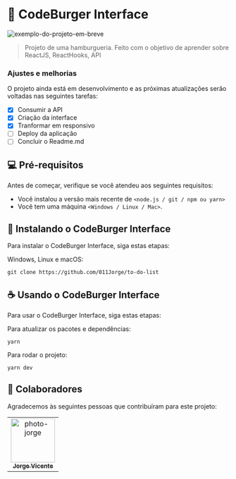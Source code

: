 
# 🍔 CodeBurger Interface

<img src="exemplo-image.png" alt="exemplo-do-projeto-em-breve">

> Projeto de uma hamburgueria. Feito com o objetivo de aprender sobre ReactJS, ReactHooks, API 

### Ajustes e melhorias

O projeto ainda está em desenvolvimento e as próximas atualizações serão voltadas nas seguintes tarefas:

- [x] Consumir a API
- [x] Criação da interface
- [x] Tranformar em responsivo
- [ ] Deploy da aplicação
- [ ] Concluir o Readme.md

## 💻 Pré-requisitos

Antes de começar, verifique se você atendeu aos seguintes requisitos:
* Você instalou a versão mais recente de `<node.js / git / npm ou yarn>`
* Você tem uma máquina `<Windows / Linux / Mac>`.

## 🚀 Instalando o CodeBurger Interface

Para instalar o CodeBurger Interface, siga estas etapas:

Windows, Linux e macOS:
```
git clone https://github.com/011Jorge/to-do-list
```

## ☕ Usando o CodeBurger Interface

Para usar o CodeBurger Interface, siga estas etapas:

Para atualizar os pacotes e dependências:
```
yarn
```
Para rodar o projeto:
```
yarn dev
```

## 🤝 Colaboradores

Agradecemos às seguintes pessoas que contribuíram para este projeto:

<table>
  <tr>
    <td align="center">
      <a href="https://www.instagram.com/coding.jorge/">
        <img src="https://avatars.githubusercontent.com/u/81838137?v=4" width="100px;" alt="photo-jorge"/><br>
        <sub>
          <b>Jorge Vicente</b>
        </sub>
      </a>
    </td>
  </tr>
</table>
